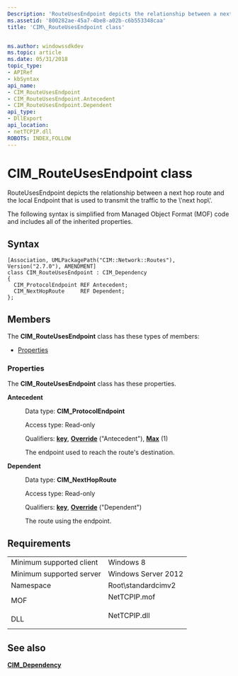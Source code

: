 ```yaml
---
Description: 'RouteUsesEndpoint depicts the relationship between a next hop route and the local Endpoint that is used to transmit the traffic to the \\'next hop\\'.'
ms.assetid: '800282ae-45a7-4be8-a02b-c6b553348caa'
title: 'CIM\_RouteUsesEndpoint class'


ms.author: windowssdkdev
ms.topic: article
ms.date: 05/31/2018
topic_type: 
- APIRef
- kbSyntax
api_name: 
- CIM_RouteUsesEndpoint
- CIM_RouteUsesEndpoint.Antecedent
- CIM_RouteUsesEndpoint.Dependent
api_type: 
- DllExport
api_location: 
- netTCPIP.dll
ROBOTS: INDEX,FOLLOW
---
```


# CIM\_RouteUsesEndpoint class

RouteUsesEndpoint depicts the relationship between a next hop route and the local Endpoint that is used to transmit the traffic to the \\'next hop\\'.

The following syntax is simplified from Managed Object Format (MOF) code and includes all of the inherited properties.

## Syntax

``` syntax
[Association, UMLPackagePath("CIM::Network::Routes"), Version("2.7.0"), AMENDMENT]
class CIM_RouteUsesEndpoint : CIM_Dependency
{
  CIM_ProtocolEndpoint REF Antecedent;
  CIM_NextHopRoute     REF Dependent;
};
```

## Members

The **CIM\_RouteUsesEndpoint** class has these types of members:

-   [Properties](#properties)

### Properties

The **CIM\_RouteUsesEndpoint** class has these properties.

<dl> <dt>

**Antecedent**
</dt> <dd> <dl> <dt>

Data type: **CIM\_ProtocolEndpoint**
</dt> <dt>

Access type: Read-only
</dt> <dt>

Qualifiers: [**key**](/windows/win32/wmisdk/key-qualifier), [**Override**](/windows/win32/wmisdk/standard-qualifiers) ("Antecedent"), [**Max**](/windows/win32/wmisdk/standard-qualifiers) (1)
</dt> </dl>

The endpoint used to reach the route's destination.

</dd> <dt>

**Dependent**
</dt> <dd> <dl> <dt>

Data type: **CIM\_NextHopRoute**
</dt> <dt>

Access type: Read-only
</dt> <dt>

Qualifiers: [**key**](/windows/win32/wmisdk/key-qualifier), [**Override**](/windows/win32/wmisdk/standard-qualifiers) ("Dependent")
</dt> </dl>

The route using the endpoint.

</dd> </dl>

## Requirements



|                                     |                                                                                         |
|-------------------------------------|-----------------------------------------------------------------------------------------|
| Minimum supported client<br/> | Windows 8<br/>                                                                    |
| Minimum supported server<br/> | Windows Server 2012<br/>                                                          |
| Namespace<br/>                | Root\\standardcimv2<br/>                                                          |
| MOF<br/>                      | <dl> <dt>NetTCPIP.mof</dt> </dl> |
| DLL<br/>                      | <dl> <dt>NetTCPIP.dll</dt> </dl> |



## See also

<dl> <dt>

[**CIM\_Dependency**](cim-dependency.md)
</dt> </dl>

 


